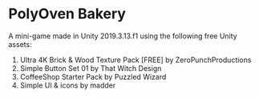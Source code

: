 # PolyOven Bakery
A mini-game made in Unity 2019.3.13.f1 using the following free Unity assets:
1. Ultra 4K Brick & Wood Texture Pack [FREE] by ZeroPunchProductions
2. Simple Button Set 01 by That Witch Design
3. CoffeeShop Starter Pack by Puzzled Wizard
4. Simple UI & icons by madder